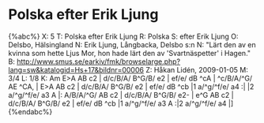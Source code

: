 # Polska efter Erik Ljung

{%abc%}
X: 5
T: Polska efter Erik Ljung
R: Polska
S: efter Erik Ljung
O: Delsbo, Hälsingland
N: Erik Ljung, Långbacka, Delsbo s:n
N: "Lärt den av en kvinna som hette Ljus Mor, hon hade lärt den av 'Svartnäspetter' i Hagen."
B: http://www.smus.se/earkiv/fmk/browselarge.php?lang=sw&katalogid=Hs+17&bildnr=00006
Z: Håkan Lidén, 2009-01-05
M: 3/4
L: 1/8
K: Am
E>A AB c2 | d/c/B/A/ B^G/B/ e2 | ef/e/ dB ^cA | ^c/B/A/^G/ AE ^CA, |
E>A AB c2 | d/c/B/A/ B^G/B/ e2 | ef/e/ dB ^cb |1 a/^g/^f/e/ a4 :|
|2 a/^g/^f/e/ a3 A |: A/B/A/^G/ AB c2 | d/c/B/A/ B^G/B/ e2- | e^G AB c2 | 
d/c/B/A/ B^G/B/ e2 | ef/e/ dB ^cb |1 a/^g/^f/e/ a3 A :|2 a/^g/^f/e/ a4 |]
{%endabc%}

